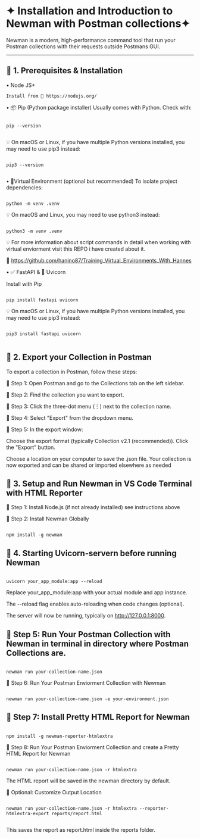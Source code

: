 # ✦ Installation and Introduction to Newman with Postman collections✦

Newman is a modern, high-performance command tool that run your Postman collections with their requests outside Postmans GUI. 

---

## 🔹 1. Prerequisites & Installation 

•  Node JS+

    Install from 🔗 https://nodejs.org/

• 📦 Pip (Python package installer)
  Usually comes with Python. Check with:

  ```Shell

  pip --version

  
  ```

💡 On macOS or Linux, if you have multiple Python versions installed, you may need to use pip3 instead:

 ```Shell

pip3 --version 
  
```

• 🧪Virtual Environment (optional but recommended)
  To isolate project dependencies:

```Shell

python -m venv .venv

```

💡 On macOS and Linux, you may need to use python3 instead:

```Shell

python3 -m venv .venv

```

💡 For more information about script commands in detail when working with virtual enviorment visit this REPO i have created about it. 

🔗 https://github.com/hanino87/Training_Virtual_Environments_With_Hannes

• ✅ FastAPI & 🚀 Uvicorn 

Install with Pip 

```Shell

pip install fastapi uvicorn

```
💡 On macOS or Linux, if you have multiple Python versions installed, you may need to use pip3 instead:

 ```Shell

pip3 install fastapi uvicorn
  
```

## 🔹 2. Export your Collection in Postman 

To export a collection in Postman, follow these steps:

🔸 Step 1: Open Postman and go to the Collections tab on the left sidebar.

🔸 Step 2: Find the collection you want to export.

🔸 Step 3: Click the three-dot menu (⋮) next to the collection name.

🔸 Step 4: Select "Export" from the dropdown menu.

🔸 Step 5: In the export window:

Choose the export format (typically Collection v2.1 (recommended)).
Click the "Export" button.

Choose a location on your computer to save the .json file.
Your collection is now exported and can be shared or imported elsewhere as needed


## 🔹 3. Setup and Run Newman in VS Code Terminal with HTML Reporter

🔸 Step 1: Install Node.js (if not already installed) see instructions above 


🔸 Step 2: Install Newman Globally

 ```Shell

npm install -g newman

```

## 🔹 4. Starting Uvicorn-servern before running Newman

 ```Shell

uvicorn your_app_module:app --reload

```

Replace your_app_module:app with your actual module and app instance.

The --reload flag enables auto-reloading when code changes (optional).

The server will now be running, typically on http://127.0.0.1:8000.



## 🔹  Step 5: Run Your Postman Collection with Newman in terminal in directory where Postman Collections are. 


 ```Shell

newman run your-collection-name.json

```

🔸 Step 6: Run Your Postman Enviorment Collection with Newman

```Shell

newman run your-collection-name.json -e your-environment.json 

```

## 🔹 Step 7: Install Pretty HTML Report for Newman

```Shell

npm install -g newman-reporter-htmlextra

```
🔸 Step 8: Run Your Postman Enviorment Collection and create a Pretty HTML Report for Newman 

```Shell

newman run your-collection-name.json -r htmlextra

```

The HTML report will be saved in the newman directory by default.

🔸 Optional: Customize Output Location

```Shell

newman run your-collection-name.json -r htmlextra --reporter-htmlextra-export reports/report.html


```

This saves the report as report.html inside the reports folder.

